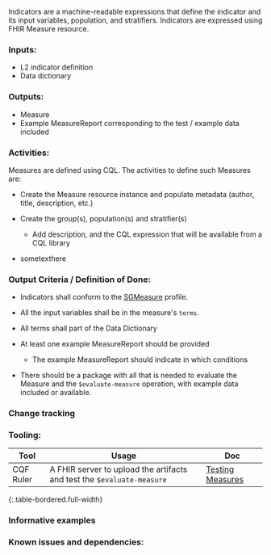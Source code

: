 Indicators are a machine-readable expressions that define the indicator and its input variables, population, and stratifiers. Indicators are expressed using FHIR Measure resource.

### **Inputs:** 
* L2 indicator definition
* Data dictionary

### **Outputs:**
* Measure
* Example MeasureReport corresponding to the test / example data included

### **Activities:**
Measures are defined using CQL. The activities to define such Measures are:
* Create the Measure resource instance and populate metadata (author, title, description, etc.)
* Create the group(s), population(s) and stratifier(s)
  * Add description, and the CQL expression that will be available from a CQL library

* sometexthere



### **Output Criteria / Definition of Done:**
* Indicators shall conform to the [SGMeasure](https://worldhealthorganization.github.io/smart-base/StructureDefinition-SGMeasure.html) profile.

* All the input variables shall be in the measure's `terms`.
* All terms shall part of the Data Dictionary

* At least one example MeasureReport should be provided
  * The example MeasureReport should indicate in which conditions
* There should be a package with all that is needed to evaluate the Measure and the `$evaluate-measure` operation, with example data included or available.

### **Change tracking**


### **Tooling:**

| Tool | Usage | Doc |
| --- | ---| --- |
| CQF Ruler | A FHIR server to upload the artifacts and test the `$evaluate-measure` | [Testing Measures](#) |
{:.table-bordered.full-width}  
   

### **Informative examples**

### **Known issues and dependencies:**


